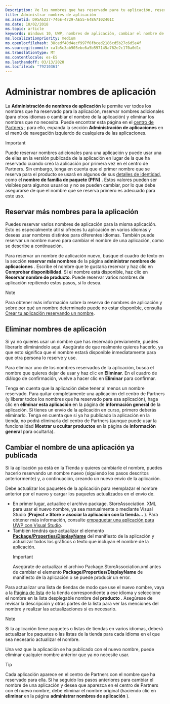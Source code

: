 ```yaml
---
Description: Ve los nombres que has reservado para tu aplicación, reserva nombres adicionales (para otros idiomas o para cambiar el nombre de la aplicación) y elimina nombres reservados que ya no necesites.
title: Administrar nombres de aplicación
ms.assetid: D95A6227-746E-4729-AE55-648A7102401C
ms.date: 10/02/2018
ms.topic: article
keywords: Windows 10, UWP, nombres de aplicación, cambiar el nombre de la aplicación, actualizar el nombre de la aplicación, el nombre del juego, el nombre del producto
ms.localizationpriority: medium
ms.openlocfilehash: 38cedf40d4ecf997f6fbced2186cd5b27c6d5e4f
ms.sourcegitcommit: ca1b5c3ab905ebc6a5b597145a762e2c170a0d1c
ms.translationtype: MT
ms.contentlocale: es-ES
ms.lasthandoff: 03/13/2020
ms.locfileid: "79210361"
---
```

# <a name="manage-app-names"></a>Administrar nombres de aplicación

La **Administración de nombres de aplicación** le permite ver todos los nombres que ha reservado para la aplicación, reservar nombres adicionales (para otros idiomas o cambiar el nombre de la aplicación) y eliminar los nombres que no necesita. Puede encontrar esta página en el [centro de Partners](https://partner.microsoft.com/dashboard) ; para ello, expanda la sección **Administración de aplicaciones** en el menú de navegación izquierdo de cualquiera de las aplicaciones.

> [!IMPORTANT]
> Puede reservar nombres adicionales para una aplicación y puede usar una de ellas en la versión publicada de la aplicación en lugar de la que ha reservado cuando creó la aplicación por primera vez en el centro de Partners. Sin embargo, tenga en cuenta que el primer nombre que se reserva para el producto se usará en algunos de sus [detalles de identidad](view-app-identity-details.md), como el **nombre de familia de paquete (PFN)** . Estos valores pueden ser visibles para algunos usuarios y no se pueden cambiar, por lo que debe asegurarse de que el nombre que se reserva primero es adecuado para este uso.


## <a name="reserve-additional-names-for-your-app"></a>Reservar más nombres para la aplicación

Puedes reservar varios nombres de aplicación para la misma aplicación. Esto es especialmente útil si ofreces tu aplicación en varios idiomas y deseas usar nombres distintos para diferentes idiomas. También puede reservar un nombre nuevo para cambiar el nombre de una aplicación, como se describe a continuación.

Para reservar un nombre de aplicación nuevo, busque el cuadro de texto en la sección **reservar más nombres** de la página **administrar nombres de aplicaciones** . Escribe el nombre que te gustaría reservar y haz clic en **Comprobar disponibilidad**. Si el nombre está disponible, haz clic en **Reservar nombre de producto**. Puede reservar varios nombres de aplicación repitiendo estos pasos, si lo desea.

> [!NOTE]
> Para obtener más información sobre la reserva de nombres de aplicación y sobre por qué un nombre determinado puede no estar disponible, consulta [Crear tu aplicación reservando un nombre](create-your-app-by-reserving-a-name.md).


## <a name="delete-app-names"></a>Eliminar nombres de aplicación

Si ya no quieres usar un nombre que has reservado previamente, puedes liberarlo eliminándolo aquí. Asegúrate de que realmente quieres hacerlo, ya que esto significa que el nombre estará disponible inmediatamente para que otra persona lo reserve y use.

Para eliminar uno de los nombres reservados de la aplicación, busca el nombre que quieres dejar de usar y haz clic en **Eliminar**. En el cuadro de diálogo de confirmación, vuelve a hacer clic en **Eliminar** para confirmar.

Tenga en cuenta que la aplicación debe tener al menos un nombre reservado. Para quitar completamente una aplicación del centro de Partners (y liberar todos los nombres que ha reservado para esa aplicación), haga clic en **eliminar esta aplicación** en la página de **información general** de la aplicación. Si tienes un envío de la aplicación en curso, primero deberás eliminarlo. Tenga en cuenta que si ya ha publicado la aplicación en la tienda, no podrá eliminarla del centro de Partners (aunque puede usar la funcionalidad **Mostrar u ocultar productos** en la página de **información general** para ocultarla). 


## <a name="rename-an-app-that-has-already-been-published"></a>Cambiar el nombre de una aplicación ya publicada

Si la aplicación ya está en la Tienda y quieres cambiarle el nombre, puedes hacerlo reservando un nombre nuevo (siguiendo los pasos descritos anteriormente) y, a continuación, creando un nuevo envío de la aplicación. 

Debe actualizar los paquetes de la aplicación para reemplazar el nombre anterior por el nuevo y cargar los paquetes actualizados en el envío de.
- En primer lugar, actualice el archivo package. StoreAssociation. XML para usar el nuevo nombre, ya sea manualmente o mediante Visual Studio (**Project > Store > asociar la aplicación con la tienda...** ). Para obtener más información, consulte [empaquetar una aplicación para UWP con Visual Studio](/windows/msix/package/packaging-uwp-apps).
- También tendrás que actualizar el elemento [**Package/Properties/DisplayName**](https://docs.microsoft.com/uwp/schemas/appxpackage/uapmanifestschema/element-displayname) del manifiesto de la aplicación y actualizar todos los gráficos o texto que incluyan el nombre de la aplicación. 
  > [!IMPORTANT]
  > Asegúrate de actualizar el archivo Package.StoreAssociation.xml antes de cambiar el elemento **Package/Properties/DisplayName** de manifiesto de la aplicación o se puede producir un error.

Para actualizar una lista de tiendas de modo que use el nuevo nombre, vaya a la [Página de lista](create-app-store-listings.md) de la tienda correspondiente a ese idioma y seleccione el nombre en la lista desplegable nombre del **producto** . Asegúrese de revisar la descripción y otras partes de la lista para ver las menciones del nombre y realizar las actualizaciones si es necesario.

> [!NOTE]
> Si la aplicación tiene paquetes o listas de tiendas en varios idiomas, deberá actualizar los paquetes o las listas de la tienda para cada idioma en el que sea necesario actualizar el nombre.

Una vez que la aplicación se ha publicado con el nuevo nombre, puede eliminar cualquier nombre anterior que ya no necesite usar.

> [!TIP]
> Cada aplicación aparece en el centro de Partners con el nombre que ha reservado para ella. Si ha seguido los pasos anteriores para cambiar el nombre de una aplicación y desea que aparezca en el centro de Partners con el nuevo nombre, debe eliminar el nombre original (haciendo clic en **eliminar** en la página **administrar nombres de aplicación** ). 

 

 




